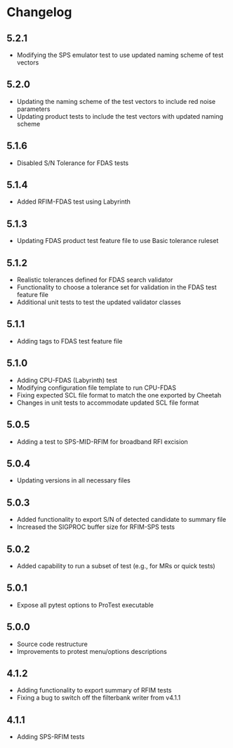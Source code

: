 # Changelog
## 5.2.1
- Modifying the SPS emulator test to use updated naming scheme of test vectors

## 5.2.0
- Updating the naming scheme of the test vectors to include red noise parameters
- Updating product tests to include the test vectors with updated naming scheme

## 5.1.6
- Disabled S/N Tolerance for FDAS tests

## 5.1.4
- Added RFIM-FDAS test using Labyrinth

## 5.1.3
- Updating FDAS product test feature file to use Basic tolerance ruleset

## 5.1.2
- Realistic tolerances defined for FDAS search validator
- Functionality to choose a tolerance set for validation in the FDAS test feature file
- Additional unit tests to test the updated validator classes

## 5.1.1
- Adding tags to FDAS test feature file

## 5.1.0

- Adding CPU-FDAS (Labyrinth) test
- Modifying configuration file template to run CPU-FDAS
- Fixing expected SCL file format to match the one exported by Cheetah
- Changes in unit tests to accommodate updated SCL file format

## 5.0.5

- Adding a test to SPS-MID-RFIM for broadband RFI excision

## 5.0.4

- Updating versions in all necessary files

## 5.0.3

- Added functionality to export S/N of detected candidate to summary file
- Increased the SIGPROC buffer size for RFIM-SPS tests

## 5.0.2

- Added capability to run a subset of test (e.g., for MRs or quick tests)

## 5.0.1

- Expose all pytest options to ProTest executable

## 5.0.0

- Source code restructure
- Improvements to protest menu/options descriptions

## 4.1.2

- Adding functionality to export summary of RFIM tests
- Fixing a bug to switch off the filterbank writer from v4.1.1

## 4.1.1

- Adding SPS-RFIM tests
